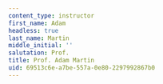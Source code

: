```yaml
---
content_type: instructor
first_name: Adam
headless: true
last_name: Martin
middle_initial: ''
salutation: Prof.
title: Prof. Adam Martin
uid: 69513c6e-a7be-557a-0e80-2297992867b0
---
```

